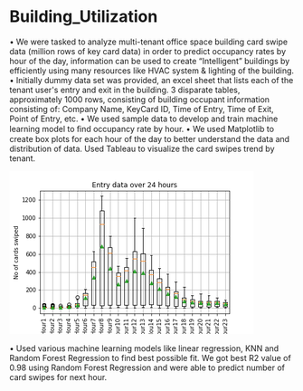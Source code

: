 # Building_Utilization
•	We were tasked to analyze multi-tenant office space building card swipe data (million rows of key card data) in order to predict occupancy rates by hour of the day, information can be used to create “Intelligent” buildings by efficiently using many resources like HVAC system & lighting of the building.
•	Initially dummy data set was provided, an excel sheet that lists each of the tenant user's entry and exit in the building. 3 disparate tables, approximately 1000 rows, consisting of building occupant information consisting of: Company Name, KeyCard ID, Time of Entry, Time of Exit, Point of Entry, etc. 
•	We used sample data to develop and train machine learning model to ﬁnd occupancy rate by hour.
•	We used Matplotlib to create box plots for each hour of the day to better understand the data and distribution of data. Used Tableau to visualize the card swipes trend by tenant.

![Boxplot](Images/EntryData_boxplot1.png)

•	Used various machine learning models like linear regression, KNN and Random Forest Regression to find best possible fit. We got best R2 value of 0.98 using Random Forest Regression and were able to predict number of card swipes for next hour.
